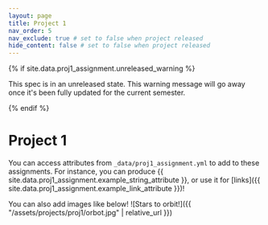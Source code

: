 ```yaml
---
layout: page
title: Project 1
nav_order: 5
nav_exclude: true # set to false when project released
hide_content: false # set to false when project released
---
```


{% if site.data.proj1_assignment.unreleased_warning %}
  <p class="warning">
    This spec is in an unreleased state. This warning message will go away once it's been fully updated for the current
    semester.
  </p>
{% endif %}

# Project 1

You can access attributes from `_data/proj1_assignment.yml` to add to these assignments. For instance, you can produce {{ site.data.proj1_assignment.example_string_attribute }}, or use it for [links]({{ site.data.proj1_assignment.example_link_attribute }})!

You can also add images like below!
![Stars to orbit!]({{ "/assets/projects/proj1/orbot.jpg" | relative_url }})

